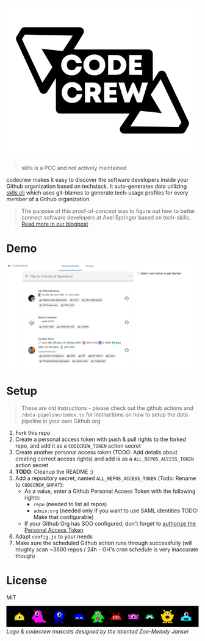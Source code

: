 ![codecrew logo](/docs/codecrew-logo-with-text.svg)

> sklls is a POC and not actively maintained

codecrew makes it easy to discover the software developers inside your Github organization based on techstack. It auto-generates data utilizing [sklls cli](https://github.com/axelspringer/sklls-cli) which uses git-blames to generate tech-usage profiles for every member of a Github organization.  

> The purpose of this proof-of-concept was to figure out how to better connect software developers at Axel Springer based on tech-skills. [Read more in our blogpost](https://medium.com/axel-springer-tech/do-your-git-blames-show-your-technical-skills-yes-and-no-2da5b88315e6)

# Demo
![codecrew demo](/docs/codecrew-demo.gif)

# Setup
> These are old instructions - please check out the github actions and `/data-pipeline/index.ts` for instructions on how to setup the data pipeline in your own Github org
1. Fork this repo
2. Create a personal access token with push & pull rights to the forked repo, and add it as a `CODECREW_TOKEN` action secret
3. Create another personal access token (TODO: Add details about creating correct access rights) and add is as a `ALL_REPOS_ACCESS_TOKEN` action secret
4. **TODO**: Cleanup the README :)
2. Add a repository secret, named `ALL_REPOS_ACCESS_TOKEN` (Todo: Rename to `CODECREW_GHPAT`):
    - As a value, enter a Github Personal Access Token with the following rights:
        - `repo` (needed to list all repos)
        - `admin:org` (needed only if you want to use SAML identities TODO: Make that configurable)
    - If your Github Org has SOO configured, don't forget to [authorize the Personal Access Token](https://docs.github.com/en/enterprise-cloud@latest/authentication/authenticating-with-saml-single-sign-on/authorizing-a-personal-access-token-for-use-with-saml-single-sign-on)
3. Adapt `config.js` to your needs
4. Make sure the scheduled Github action runs through successfully (will roughly scan ~3600 repos / 24h - GH's cron schedule is very inaccurate though)

# License
MIT

![codecrew mascots](/docs/codecrew-mascots.png)
*Logo & codecrew mascots designed by the talented Zoe-Melody Janser*